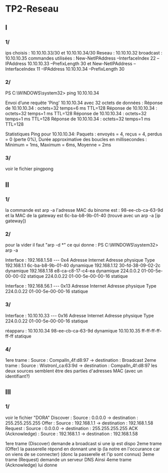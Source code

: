 # TP2-Reseau
## I
### 1/
ips choisis : 10.10.10.33/30 et 10.10.10.34/30
Reseau : 10.10.10.32
broadcast : 10.10.10.35
commandes utilisées : New-NetIPAddress –InterfaceIndex 22 –IPAddress 10.10.10.33 –PrefixLength 30
et New-NetIPAddress –InterfaceIndex 11 –IPAddress 10.10.10.34 –PrefixLength 30
### 2/
PS C:\WINDOWS\system32> ping 10.10.10.34

Envoi d’une requête 'Ping'  10.10.10.34 avec 32 octets de données :
Réponse de 10.10.10.34 : octets=32 temps=6 ms TTL=128
Réponse de 10.10.10.34 : octets=32 temps=1 ms TTL=128
Réponse de 10.10.10.34 : octets=32 temps=1 ms TTL=128
Réponse de 10.10.10.34 : octets=32 temps=1 ms TTL=128

Statistiques Ping pour 10.10.10.34:
    Paquets : envoyés = 4, reçus = 4, perdus = 0 (perte 0%),
Durée approximative des boucles en millisecondes :
    Minimum = 1ms, Maximum = 6ms, Moyenne = 2ms
### 3/
voir le fichier pingpong

## II
### 1/ 
la commande est arp -a
l'adresse MAC du binome est : 98-ee-cb-ca-63-9d
et la MAC de la gateway est  6c-ba-b8-9b-01-40 (trouvé avec un arp -a [ip gateway])
### 2/
pour la vider il faut "arp -d *" ce qui donne :
PS C:\WINDOWS\system32> arp -a

Interface : 192.168.1.58 --- 0x4
  Adresse Internet      Adresse physique      Type
  192.168.1.1           6c-ba-b8-9b-01-40     dynamique
  192.168.1.12          30-fd-38-09-02-2c     dynamique
  192.168.1.18          e8-ca-c8-17-c4-ea     dynamique
  224.0.0.2             01-00-5e-00-00-02     statique
  224.0.0.22            01-00-5e-00-00-16     statique

Interface : 192.168.56.1 --- 0x13
  Adresse Internet      Adresse physique      Type
  224.0.0.22            01-00-5e-00-00-16     statique
### 3/

Interface : 10.10.10.33 --- 0x16
  Adresse Internet      Adresse physique      Type
  224.0.0.22            01-00-5e-00-00-16     statique

  réapparu :
   10.10.10.34           98-ee-cb-ca-63-9d     dynamique
  10.10.10.35           ff-ff-ff-ff-ff-ff     statique
### 4/
1ere trame : Source : CompalIn_4f:d8:97 -> destination : Broadcast
2eme trame : Source : WistronI_ca:63:9d -> destination : CompalIn_4f:d8:97
les deux sources semblent être des parties d'adresses MAC (avec un identifiant?)
## III
### 1/
voir le fichier "DORA"
Discover : Source : 0.0.0.0 -> destination : 255.255.255.255
Offer : Source : 192.168.1.1 -> destination : 192.168.1.58
Request : Source : 0.0.0.0 -> destination : 255.255.255.255
ACK (Acknowledge) : Source : 192.168.1.1 -> destination : 192.168.1.58

1ere trame (Discover) demande a broadcast si une ip est dispo
2eme trame (Offer) la passerelle répond en donnant une ip (la notre en l'occurance car on viens de se connecter) (donc la passerelle et l'ip sont connus)
3eme trame (Request) demande un serveur DNS Ainsi
4eme trame (Acknowledge) lui donne
